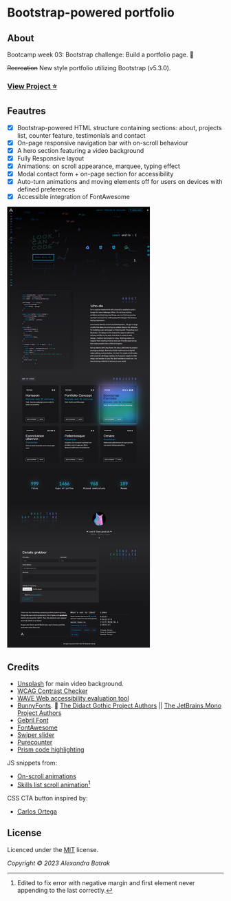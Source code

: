 # Bootstrap-powered portfolio

## About

Bootcamp week 03: Bootstrap challenge: Build a portfolio page. :black_heart:

~~Recreation~~ New style portfolio utilizing Bootstrap (v5.3.0).

### [View Project :star:](https://alexandrabatrak.github.io/bootstrap-portfolio/)

## Feautres

- [x] Bootstrap-powered HTML structure containing sections: about, projects list, counter feature, testimonials and contact
- [x] On-page responsive navigation bar with on-scroll behaviour
- [x] A hero section featuring a video background
- [x] Fully Responsive layout
- [x] Animations: on scroll appearance, marquee, typing effect
- [x] Modal contact form + on-page section for accessibility
- [x] Auto-turn animations and moving elements off for users on devices with defined preferences
- [x] Accessible integration of FontAwesome

![Screenshot of Bootstrap Portfolio](./dist/images/screenshot.png)

## Credits

- [Unsplash](https://unsplash.com/) for main video background.
- [WCAG Contrast Checker](https://webaim.org/resources/contrastchecker/)
- [WAVE Web accessibility evaluation tool](https://wave.webaim.org/)
- [BunnyFonts](https://fonts.bunny.net/). :rabbit2: [The Didact Gothic Project Authors](mailto:il.basso.buffo@gmail.com) || [The JetBrains Mono Project Authors](https://github.com/JetBrains/JetBrainsMono)
- [Gebril Font](https://www.creativefabrica.com/product/gerbil/ref/78781/)
- [FontAwesome](https://fontawesome.com/)
- [Swiper slider](https://swiperjs.com/get-started)
- [Purecounter](https://github.com/srexi/purecounterjs)
- [Prism code highlighting](https://prismjs.com/)

JS snippets from:

- [On-scroll animations](https://dev.to/miacan2021/fade-in-animation-on-scroll-with-intersectionobserver-vanilla-js-4p27)
- [Skills list scroll animation](https://codepen.io/tmhrtwg/pen/PvywxY)[^1]

CSS CTA button inspired by:

- [Carlos Ortega](https://codepen.io/Carlos1162/pen/eJdLXa)

## License

Licenced under the [MIT](/LICENSE) license.

[^1]: Edited to fix error with negative margin and first element never appending to the last correctly.

_Copyright © 2023 Alexandra Batrak_
